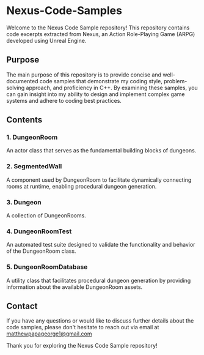 # Nexus-Code-Samples

Welcome to the Nexus Code Sample repository! This repository contains code excerpts extracted from Nexus, an Action Role-Playing Game (ARPG) developed using Unreal Engine.

## Purpose

The main purpose of this repository is to provide concise and well-documented code samples that demonstrate my coding style, problem-solving approach, and proficiency in C++. By examining these samples, you can gain insight into my ability to design and implement complex game systems and adhere to coding best practices.

## Contents

### 1. DungeonRoom

An actor class that serves as the fundamental building blocks of dungeons.

### 2. SegmentedWall
A component used by DungeonRoom to facilitate dynamically connecting rooms at runtime, enabling procedural dungeon generation.

### 3. Dungeon

A collection of DungeonRooms.

### 4. DungeonRoomTest

An automated test suite designed to validate the functionality and behavior of the DungeonRoom class.

### 5. DungeonRoomDatabase

A utility class that facilitates procedural dungeon generation by providing information about the available DungeonRoom assets. 


## Contact

If you have any questions or would like to discuss further details about the code samples, please don't hesitate to reach out via email at matthewpapageorge1@gmail.com

Thank you for exploring the Nexus Code Sample repository!